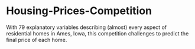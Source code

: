 # Housing-Prices-Competition
With 79 explanatory variables describing (almost) every aspect of residential homes in Ames, Iowa, this competition challenges to predict the final price of each home.
